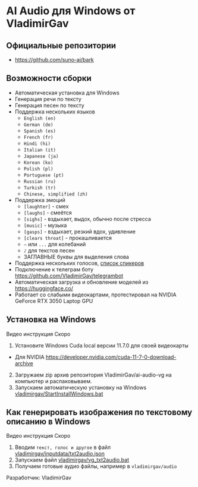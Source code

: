 # AI Audio для Windows от VladimirGav

## Официальные репозитории
- https://github.com/suno-ai/bark

## Возможности сборки
- Автоматическая установка для Windows
- Генерация речи по тексту
- Генерация песен по тексту
- Поддержка нескольких языков
    - `English (en)`
    - `German (de)`
    - `Spanish (es)`
    - `French (fr)`
    - `Hindi (hi)`
    - `Italian (it)`
    - `Japanese (ja)`
    - `Korean (ko)`
    - `Polish (pl)`
    - `Portuguese (pt)`
    - `Russian (ru)`
    - `Turkish (tr)`
    - `Chinese, simplified (zh)`
- Поддержка эмоций
    - `[laughter]` - смех
    - `[laughs]` - смеётся
    - `[sighs]` - вздыхает, выдох, обычно после стресса
    - `[music]` - музыка
    - `[gasps]` - вздыхает, резкий вдох, удивление
    - `[clears throat]` - прокашливается
    - `—` или `...` для колебаний
    - `♪` для текстов песен
    - ЗАГЛАВНЫЕ буквы для выделения слова
- Поддержка нескольких голосов, [список спикеров](https://suno-ai.notion.site/8b8e8749ed514b0cbf3f699013548683?v=bc67cff786b04b50b3ceb756fd05f68c)
- Подключение к телеграм боту https://github.com/VladimirGav/telegrambot
- Автоматическая загрузка и обновление моделей из https://huggingface.co/
- Работает со слабыми видеокартами, протестировал на NVIDIA GeForce RTX 3050 Laptop GPU

## Установка на Windows
Видео инструкция Скоро
1. Установите Windows Cuda local версии 11.7.0 для своей видеокарты
- Для NVIDIA https://developer.nvidia.com/cuda-11-7-0-download-archive
2. Загружаем zip архив репозитория VladimirGav/ai-audio-vg на компьютер и распаковываем.
3. Запускаем автоматическую установку на Windows [vladimirgav/StartInstallWindows.bat](vladimirgav/StartInstallWindows.bat)

## Как генерировать изображения по текстовому описанию в Windows
Видео инструкция Скоро
1. Вводим `текст, голос и другое` в файл [vladimirgav/inputdata/txt2audio.json](vladimirgav/inputdata/txt2audio.json)
2. Запускаем файл [vladimirgav/vg_txt2audio.bat](vladimirgav/vg_txt2audio.bat)
3. Получаем готовые аудио файлы, например в `vladimirgav/audio`

Разработчик: VladimirGav